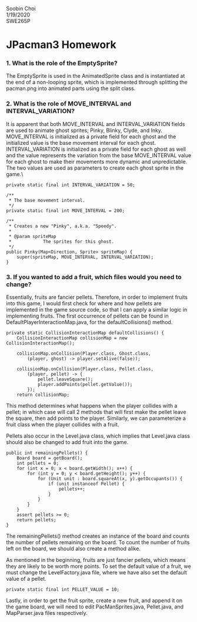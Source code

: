 Soobin Choi\
1/19/2020\
SWE265P

# JPacman3 Homework

### 1. What is the role of the EmptySprite?

   The EmptySprite is used in the AnimatedSprite class and is instantiated at the end of a non-looping sprite, which is implemented through splitting the pacman.png into animated parts using the split class.

### 2. What is the role of MOVE_INTERVAL and INTERVAL_VARIATION?

It is apparent that both MOVE_INTERVAL and INTERVAL_VARIATION fields are used to animate ghost sprites; Pinky, Blinky, Clyde, and Inky.\
MOVE_INTERVAL is initialized as a private field for each ghost and the initialized value is the base movement interval for each ghost.\
INTERVAL_VARIATION is initialized as a private field for each ghost as well and the value represents the variation from the base MOVE_INTERVAL value for each ghost to make their movements more dynamic and unpredictable.\
The two values are used as parameters to create each ghost sprite in the game.\ 
```
private static final int INTERVAL_VARIATION = 50;

/**
 * The base movement interval.
 */
private static final int MOVE_INTERVAL = 200;

/**
 * Creates a new "Pinky", a.k.a. "Speedy".
 *
 * @param spriteMap
 *            The sprites for this ghost.
 */
public Pinky(Map<Direction, Sprite> spriteMap) {
    super(spriteMap, MOVE_INTERVAL, INTERVAL_VARIATION);
}
```

### 3. If you wanted to add a fruit, which files would you need to change? 

Essentially, fruits are fancier pellets. Therefore, in order to implement fruits into this game, I would first check for where and how pellets are implemented in the game source code, so that I can apply a similar logic in implementing fruits. 
The first occurrence of pellets can be found in DefaultPlayerInteractionMap.java, for the defaultCollisions() method. 
``` 
private static CollisionInteractionMap defaultCollisions() {
    CollisionInteractionMap collisionMap = new CollisionInteractionMap();

    collisionMap.onCollision(Player.class, Ghost.class,
        (player, ghost) -> player.setAlive(false));

    collisionMap.onCollision(Player.class, Pellet.class,
        (player, pellet) -> {
            pellet.leaveSquare();
            player.addPoints(pellet.getValue());
        });
    return collisionMap;
```
This method determines what happens when the player collides with a pellet; in which case will call 2 methods that will first make the pellet leave the square, then add points to the player. 
Similarly, we can parameterize a fruit class when the player collides with a fruit.

Pellets also occur in the Level.java class, which implies that Level.java class should also be changed to add fruit into the game. 
```
public int remainingPellets() {
    Board board = getBoard();
    int pellets = 0;
    for (int x = 0; x < board.getWidth(); x++) {
        for (int y = 0; y < board.getHeight(); y++) {
            for (Unit unit : board.squareAt(x, y).getOccupants()) {
                if (unit instanceof Pellet) {
                    pellets++;
                }
            }
        }
    }
    assert pellets >= 0;
    return pellets;
}
```
The remainingPellets() method creates an instance of the board and counts the number of pellets remaining on the board. To count the number of fruits left on the board, we should also create a method alike. 

As mentioned in the beginning, fruits are just fancier pellets, which means they are likely to be worth more points. To set the default value of a fruit, we must change the LevelFactory.java file, where we have also set the default value of a pellet. 

```
private static final int PELLET_VALUE = 10;
```
Lastly, in order to get the fruit sprite, create a new fruit, and append it on the game board, we will need to edit PacManSprites.java, Pellet.java, and MapParser.java files respectively. 
